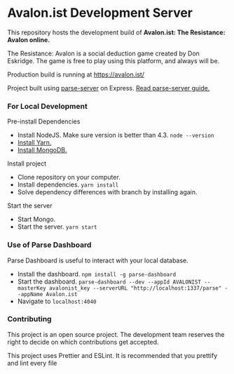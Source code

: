 # Avalon.ist Development Server

This repository hosts the development build of **Avalon.ist: The Resistance: Avalon online.**

The Resistance: Avalon is a social deduction game created by Don Eskridge.
The game is free to play using this platform, and always will be.

Production build is running at https://avalon.ist/

Project built using [parse-server](https://github.com/ParsePlatform/parse-server) on Express.
[Read parse-server guide.](https://github.com/ParsePlatform/parse-server/wiki/Parse-Server-Guide)

### For Local Development

Pre-install Dependencies
* Install NodeJS. Make sure version is better than 4.3. `node --version`
* [Install Yarn.](https://classic.yarnpkg.com/en/docs/install/)
* [Install MongoDB.](https://docs.mongodb.com/master/administration/install-community/)

Install project
* Clone repository on your computer.
* Install dependencies. `yarn install`
* Solve dependency differences with branch by installing again.

Start the server
* Start Mongo.
* Start the server. `yarn start`

### Use of Parse Dashboard

Parse Dashboard is useful to interact with your local database.

* Install the dashboard. `npm install -g parse-dashboard`
* Start the dashboard. `parse-dashboard --dev --appId AVALONIST --masterKey avalonist_key --serverURL "http://localhost:1337/parse" --appName Avalon.ist`
* Navigate to `localhost:4040`

### Contributing

This project is an open source project.
The development team reserves the right to decide on which contributions get accepted.

This project uses Prettier and ESLint. It is recommended that you prettify and lint every file 
